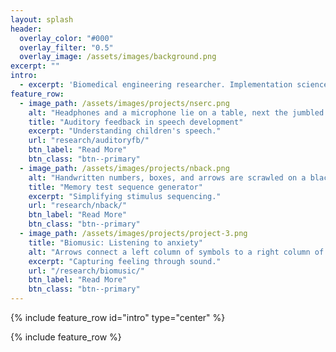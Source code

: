 ```yaml
---
layout: splash
header:
  overlay_color: "#000"
  overlay_filter: "0.5"
  overlay_image: /assets/images/background.png
excerpt: ""
intro:
  - excerpt: 'Biomedical engineering researcher. Implementation science enthusiast. Data sleuth.'
feature_row:
  - image_path: /assets/images/projects/nserc.png
    alt: "Headphones and a microphone lie on a table, next the jumbled headphone extension cord."
    title: "Auditory feedback in speech development"
    excerpt: "Understanding children's speech."
    url: "research/auditoryfb/"
    btn_label: "Read More"
    btn_class: "btn--primary"
  - image_path: /assets/images/projects/nback.png
    alt: "Handwritten numbers, boxes, and arrows are scrawled on a black background."
    title: "Memory test sequence generator"
    excerpt: "Simplifying stimulus sequencing."
    url: "research/nback/"
    btn_label: "Read More"
    btn_class: "btn--primary"    
  - image_path: /assets/images/projects/project-3.png
    title: "Biomusic: Listening to anxiety"
    alt: "Arrows connect a left column of symbols to a right column of symbols. A heart connects to a drum. Lungs connect to waves. A hand connects to a microphone. A thermometer connects to musicians."
    excerpt: "Capturing feeling through sound."
    url: "/research/biomusic/"
    btn_label: "Read More"
    btn_class: "btn--primary"
---
```


{% include feature_row id="intro" type="center" %}

{% include feature_row %}
